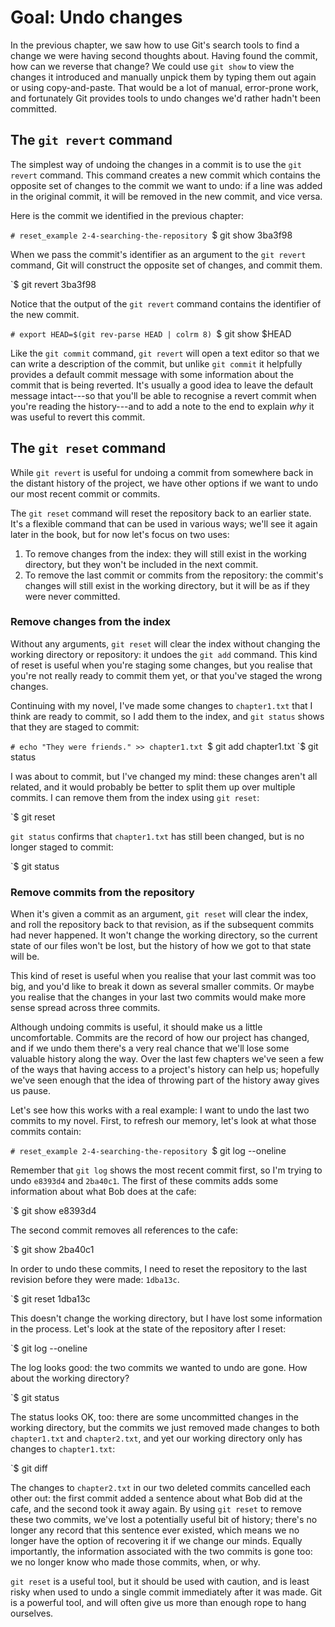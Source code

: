 # Goal: Undo changes

In the previous chapter, we saw how to use Git's search tools to find a change
we were having second thoughts about. Having found the commit, how can we
reverse that change? We could use `git show` to view the changes it introduced
and manually unpick them by typing them out again or using copy-and-paste. That
would be a lot of manual, error-prone work, and fortunately Git provides tools
to undo changes we'd rather hadn't been committed.

## The `git revert` command

The simplest way of undoing the changes in a commit is to use the `git revert`
command. This command creates a new commit which contains the opposite set of
changes to the commit we want to undo: if a line was added in the original
commit, it will be removed in the new commit, and vice versa.

Here is the commit we identified in the previous chapter:

`# reset_example 2-4-searching-the-repository
`$ git show 3ba3f98

When we pass the commit's identifier as an argument to the `git revert` command,
Git will construct the opposite set of changes, and commit them.

`$ git revert 3ba3f98

Notice that the output of the `git revert` command contains the identifier of
the new commit.

`# export HEAD=$(git rev-parse HEAD | colrm 8)
`$ git show $HEAD

Like the `git commit` command, `git revert` will open a text editor so that we
can write a description of the commit, but unlike `git commit` it helpfully
provides a default commit message with some information about the commit that is
being reverted. It's usually a good idea to leave the default message
intact---so that you'll be able to recognise a revert commit when you're reading
the history---and to add a note to the end to explain *why* it was useful to
revert this commit.

## The `git reset` command

While `git revert` is useful for undoing a commit from somewhere back in the
distant history of the project, we have other options if we want to undo our
most recent commit or commits.

The `git reset` command will reset the repository back to an earlier state. It's
a flexible command that can be used in various ways; we'll see it again later in
the book, but for now let's focus on two uses:

1. To remove changes from the index: they will still exist in the working
   directory, but they won't be included in the next commit.
2. To remove the last commit or commits from the repository: the commit's
   changes will still exist in the working directory, but it will be as if they
   were never committed.

### Remove changes from the index

Without any arguments, `git reset` will clear the index without changing the
working directory or repository: it undoes the `git add` command. This kind of
reset is useful when you're staging some changes, but you realise that you're
not really ready to commit them yet, or that you've staged the wrong changes.

Continuing with my novel, I've made some changes to `chapter1.txt` that I think
are ready to commit, so I add them to the index, and `git status` shows that
they are staged to commit:

`# echo "They were friends." >> chapter1.txt
`$ git add chapter1.txt
`$ git status

I was about to commit, but I've changed my mind: these changes aren't all
related, and it would probably be better to split them up over multiple commits.
I can remove them from the index using `git reset`:

`$ git reset

`git status` confirms that `chapter1.txt` has still been changed, but is no
longer staged to commit:

`$ git status

### Remove commits from the repository

When it's given a commit as an argument, `git reset` will clear the index, and
roll the repository back to that revision, as if the subsequent commits had
never happened. It won't change the working directory, so the current state of
our files won't be lost, but the history of how we got to that state will be.

This kind of reset is useful when you realise that your last commit was too big,
and you'd like to break it down as several smaller commits. Or maybe you realise
that the changes in your last two commits would make more sense spread across
three commits.

Although undoing commits is useful, it should make us a little uncomfortable.
Commits are the record of how our project has changed, and if we undo them
there's a very real chance that we'll lose some valuable history along the way.
Over the last few chapters we've seen a few of the ways that having access to a
project's history can help us; hopefully we've seen enough that the idea of
throwing part of the history away gives us pause.

Let's see how this works with a real example: I want to undo the last two
commits to my novel. First, to refresh our memory, let's look at what those
commits contain:

`# reset_example 2-4-searching-the-repository
`$ git log --oneline

Remember that `git log` shows the most recent commit first, so I'm trying to
undo `e8393d4` and `2ba40c1`. The first of these commits adds some information
about what Bob does at the cafe:

`$ git show e8393d4

The second commit removes all references to the cafe:

`$ git show 2ba40c1

In order to undo these commits, I need to reset the repository to the last
revision before they were made: `1dba13c`.

`$ git reset 1dba13c

This doesn't change the working directory, but I have lost some information in
the process. Let's look at the state of the repository after I reset:

`$ git log --oneline

The log looks good: the two commits we wanted to undo are gone. How about the
working directory?

`$ git status

The status looks OK, too: there are some uncommitted changes in the working
directory, but the commits we just removed made changes to both `chapter1.txt`
and `chapter2.txt`, and yet our working directory only has changes to
`chapter1.txt`:

`$ git diff

The changes to `chapter2.txt` in our two deleted commits cancelled each other
out: the first commit added a sentence about what Bob did at the cafe, and the
second took it away again. By using `git reset` to remove these two commits,
we've lost a potentially useful bit of history; there's no longer any record
that this sentence ever existed, which means we no longer have the option of
recovering it if we change our minds.  Equally importantly, the information
associated with the two commits is gone too: we no longer know who made those
commits, when, or why.

`git reset` is a useful tool, but it should be used with caution, and is least
risky when used to undo a single commit immediately after it was made. Git is a
powerful tool, and will often give us more than enough rope to hang ourselves.
